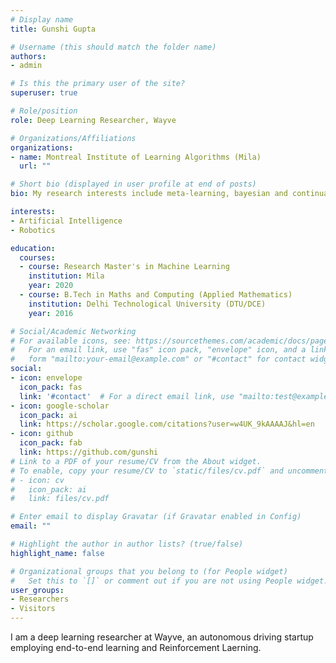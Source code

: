 ```yaml
---
# Display name
title: Gunshi Gupta

# Username (this should match the folder name)
authors:
- admin

# Is this the primary user of the site?
superuser: true

# Role/position
role: Deep Learning Researcher, Wayve

# Organizations/Affiliations
organizations:
- name: Montreal Institute of Learning Algorithms (Mila)
  url: ""

# Short bio (displayed in user profile at end of posts)
bio: My research interests include meta-learning, bayesian and continual deep learning, robotics.

interests:
- Artificial Intelligence
- Robotics

education:
  courses:
  - course: Research Master's in Machine Learning
    institution: Mila
    year: 2020
  - course: B.Tech in Maths and Computing (Applied Mathematics)
    institution: Delhi Technological University (DTU/DCE)
    year: 2016

# Social/Academic Networking
# For available icons, see: https://sourcethemes.com/academic/docs/page-builder/#icons
#   For an email link, use "fas" icon pack, "envelope" icon, and a link in the
#   form "mailto:your-email@example.com" or "#contact" for contact widget.
social:
- icon: envelope
  icon_pack: fas
  link: '#contact'  # For a direct email link, use "mailto:test@example.org".
- icon: google-scholar
  icon_pack: ai
  link: https://scholar.google.com/citations?user=w4UK_9kAAAAJ&hl=en
- icon: github
  icon_pack: fab
  link: https://github.com/gunshi
# Link to a PDF of your resume/CV from the About widget.
# To enable, copy your resume/CV to `static/files/cv.pdf` and uncomment the lines below.
# - icon: cv
#   icon_pack: ai
#   link: files/cv.pdf

# Enter email to display Gravatar (if Gravatar enabled in Config)
email: ""

# Highlight the author in author lists? (true/false)
highlight_name: false

# Organizational groups that you belong to (for People widget)
#   Set this to `[]` or comment out if you are not using People widget.
user_groups:
- Researchers
- Visitors
---
```


I am a deep learning researcher at Wayve, an autonomous driving startup employing end-to-end learning and Reinforcement Laerning.


